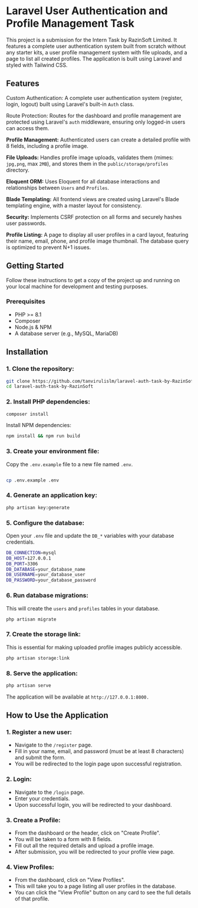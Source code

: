 # Laravel User Authentication and Profile Management Task

This project is a submission for the Intern Task by RazinSoft Limited. It features a complete user authentication system built from scratch without any starter kits, a user profile management system with file uploads, and a page to list all created profiles. The application is built using Laravel and styled with Tailwind CSS.

## Features

Custom Authentication: A complete user authentication system (register, login, logout) built using Laravel's built-in `Auth` class.

Route Protection: Routes for the dashboard and profile management are protected using Laravel's `auth` middleware, ensuring only logged-in users can access them.

**Profile Management:** Authenticated users can create a detailed profile with 8 fields, including a profile image.

**File Uploads:** Handles profile image uploads, validates them (mimes: `jpg,png`, max `2MB`), and stores them in the `public/storage/profiles` directory.

**Eloquent ORM:** Uses Eloquent for all database interactions and relationships between `Users` and `Profiles`.

**Blade Templating:** All frontend views are created using Laravel's Blade templating engine, with a master layout for consistency.

**Security:** Implements CSRF protection on all forms and securely hashes user passwords.

**Profile Listing:** A page to display all user profiles in a card layout, featuring their name, email, phone, and profile image thumbnail. The database query is optimized to prevent N+1 issues.

## Getting Started

Follow these instructions to get a copy of the project up and running on your local machine for development and testing purposes.

### Prerequisites

-   PHP >= 8.1
-   Composer
-   Node.js & NPM
-   A database server (e.g., MySQL, MariaDB)

## Installation

### 1. Clone the repository:

```bash
git clone https://github.com/tanvirulislm/laravel-auth-task-by-RazinSoft
cd laravel-auth-task-by-RazinSoft
```

### 2. Install PHP dependencies:

```bash
composer install
```

Install NPM dependencies:

```Bash
npm install && npm run build
```

### 3. Create your environment file:

Copy the `.env.example` file to a new file named `.env`.

```Bash

cp .env.example .env
```

### 4. Generate an application key:

```Bash
php artisan key:generate
```

### 5. Configure the database:

Open your `.env` file and update the `DB_*` variables with your database credentials.

```bash
DB_CONNECTION=mysql
DB_HOST=127.0.0.1
DB_PORT=3306
DB_DATABASE=your_database_name
DB_USERNAME=your_database_user
DB_PASSWORD=your_database_password
```

### 6. Run database migrations:

This will create the
`users` and `profiles` tables in your database.

```Bash
php artisan migrate
```

### 7. Create the storage link:

This is essential for making uploaded profile images publicly accessible.

```Bash
php artisan storage:link
```

### 8. Serve the application:

```Bash
php artisan serve
```

The application will be available at `http://127.0.0.1:8000.`

## How to Use the Application

### 1. Register a new user:

-   Navigate to the `/register` page.
-   Fill in your name, email, and password (must be at least 8 characters) and submit the form.
-   You will be redirected to the login page upon successful registration.

### 2. Login:

-   Navigate to the `/login` page.
-   Enter your credentials.
-   Upon successful login, you will be redirected to your dashboard.

### 3. Create a Profile:

-   From the dashboard or the header, click on "Create Profile".
-   You will be taken to a form with 8 fields.
-   Fill out all the required details and upload a profile image.
-   After submission, you will be redirected to your profile view page.

### 4. View Profiles:

-   From the dashboard, click on "View Profiles".
-   This will take you to a page listing all user profiles in the database.
-   You can click the "View Profile" button on any card to see the full details of that profile.
